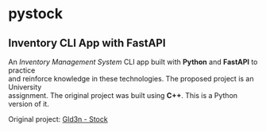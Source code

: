 # pystock

## Inventory CLI App with **FastAPI**

An _Inventory Management System_ CLI app built with **Python** and **FastAPI** to practice  
 and reinforce knowledge in these technologies. The proposed project is an University  
 assignment. The original project was built using **C++**. This is a Python version of it.

Original project: [Gld3n - Stock](https://github.com/Gld3n/university_notes/blob/main/programming%20I/exams/part%20II/stock.md)  
